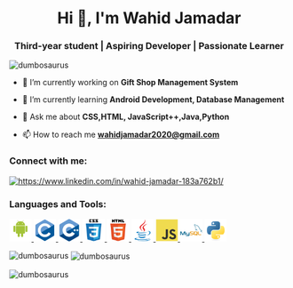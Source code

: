 <h1 align="center">Hi 👋, I'm Wahid Jamadar</h1>
<h3 align="center">Third-year student | Aspiring Developer | Passionate Learner</h3>

<p align="left"> <img src="https://komarev.com/ghpvc/?username=dumbosaurus&label=Profile%20views&color=0e75b6&style=flat" alt="dumbosaurus" /> </p>

- 🔭 I’m currently working on **Gift Shop Management System**

- 🌱 I’m currently learning **Android Development, Database Management**

- 💬 Ask me about **CSS,HTML, JavaScript++,Java,Python**

- 📫 How to reach me **wahidjamadar2020@gmail.com**

<h3 align="left">Connect with me:</h3>
<p align="left">
<a href="https://www.linkedin.com/in/wahid-jamadar-183a762b1/" target="blank"><img align="center" src="https://raw.githubusercontent.com/rahuldkjain/github-profile-readme-generator/master/src/images/icons/Social/linked-in-alt.svg" alt="https://www.linkedin.com/in/wahid-jamadar-183a762b1/" height="30" width="40" /></a>
</p>

<h3 align="left">Languages and Tools:</h3>
<p align="left"> <a href="https://developer.android.com" target="_blank" rel="noreferrer"> <img src="https://raw.githubusercontent.com/devicons/devicon/master/icons/android/android-original-wordmark.svg" alt="android" width="40" height="40"/> </a> <a href="https://www.cprogramming.com/" target="_blank" rel="noreferrer"> <img src="https://raw.githubusercontent.com/devicons/devicon/master/icons/c/c-original.svg" alt="c" width="40" height="40"/> </a> <a href="https://www.w3schools.com/cpp/" target="_blank" rel="noreferrer"> <img src="https://raw.githubusercontent.com/devicons/devicon/master/icons/cplusplus/cplusplus-original.svg" alt="cplusplus" width="40" height="40"/> </a> <a href="https://www.w3schools.com/css/" target="_blank" rel="noreferrer"> <img src="https://raw.githubusercontent.com/devicons/devicon/master/icons/css3/css3-original-wordmark.svg" alt="css3" width="40" height="40"/> </a> <a href="https://www.w3.org/html/" target="_blank" rel="noreferrer"> <img src="https://raw.githubusercontent.com/devicons/devicon/master/icons/html5/html5-original-wordmark.svg" alt="html5" width="40" height="40"/> </a> <a href="https://www.java.com" target="_blank" rel="noreferrer"> <img src="https://raw.githubusercontent.com/devicons/devicon/master/icons/java/java-original.svg" alt="java" width="40" height="40"/> </a> <a href="https://developer.mozilla.org/en-US/docs/Web/JavaScript" target="_blank" rel="noreferrer"> <img src="https://raw.githubusercontent.com/devicons/devicon/master/icons/javascript/javascript-original.svg" alt="javascript" width="40" height="40"/> </a> <a href="https://www.mysql.com/" target="_blank" rel="noreferrer"> <img src="https://raw.githubusercontent.com/devicons/devicon/master/icons/mysql/mysql-original-wordmark.svg" alt="mysql" width="40" height="40"/> </a> <a href="https://www.python.org" target="_blank" rel="noreferrer"> <img src="https://raw.githubusercontent.com/devicons/devicon/master/icons/python/python-original.svg" alt="python" width="40" height="40"/> </a> </p>

<p><img align="left" src="https://github-readme-stats.vercel.app/api/top-langs?username=dumbosaurus&show_icons=true&locale=en&layout=compact" alt="dumbosaurus" /></p>

<p>&nbsp;<img align="center" src="https://github-readme-stats.vercel.app/api?username=dumbosaurus&show_icons=true&locale=en" alt="dumbosaurus" /></p>

<p><img align="center" src="https://github-readme-streak-stats.herokuapp.com/?user=dumbosaurus&" alt="dumbosaurus" /></p>
